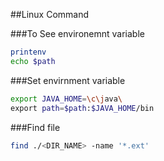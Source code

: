 ##Linux Command

###To See environemnt variable
```bash
printenv
echo $path
```
###Set envirnment variable
```bash
export JAVA_HOME=\c\java\
export path=$path:$JAVA_HOME/bin
```
###Find file 
```bash
find ./<DIR_NAME> -name '*.ext'
```
